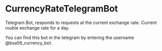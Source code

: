# CurrencyRateTelegramBot
Telegram Bot, responds to requests at the current exchange rate. Current rouble exchange rate for a day.

You can find this bot in the telegram by entering the username @bsa56_currency_bot.
